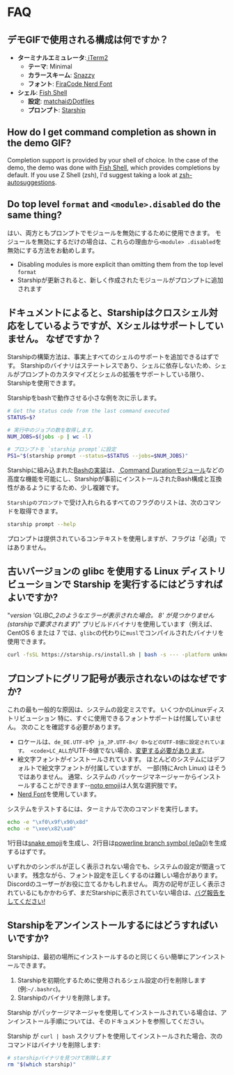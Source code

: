 # FAQ

## デモGIFで使用される構成は何ですか？

- **ターミナルエミュレータ**:[ iTerm2 ](https://iterm2.com/)
  - **テーマ**: Minimal
  - **カラースキーム**: [Snazzy](https://github.com/sindresorhus/iterm2-snazzy)
  - **フォント**: [FiraCode Nerd Font](https://www.nerdfonts.com/font-downloads)
- **シェル**: [Fish Shell](https://fishshell.com/)
  - **設定**: [matchaiのDotfiles](https://github.com/matchai/dotfiles/blob/b6c6a701d0af8d145a8370288c00bb9f0648b5c2/.config/fish/config.fish)
  - **プロンプト**: [Starship](https://starship.rs/)

## How do I get command completion as shown in the demo GIF?

Completion support is provided by your shell of choice. In the case of the demo, the demo was done with [Fish Shell](https://fishshell.com/), which provides completions by default. If you use Z Shell (zsh), I'd suggest taking a look at [zsh-autosuggestions](https://github.com/zsh-users/zsh-autosuggestions).

## Do top level `format` and `<module>.disabled` do the same thing?

はい、両方ともプロンプトでモジュールを無効にするために使用できます。 モジュールを無効にするだけの場合は、これらの理由から` <module> .disabled `を無効にする方法をお勧めします。

- Disabling modules is more explicit than omitting them from the top level `format`
- Starshipが更新されると、新しく作成されたモジュールがプロンプトに追加されます

## ドキュメントによると、Starshipはクロスシェル対応をしているようですが、Xシェルはサポートしていません。 なぜですか？

Starshipの構築方法は、事実上すべてのシェルのサポートを追加できるはずです。 Starshipのバイナリはステートレスであり、シェルに依存しないため、シェルがプロンプトのカスタマイズとシェルの拡張をサポートしている限り、Starshipを使用できます。

Starshipをbashで動作させる小さな例を次に示します。

```sh
# Get the status code from the last command executed
STATUS=$?

# 実行中のジョブの数を取得します。
NUM_JOBS=$(jobs -p | wc -l)

# プロンプトを `starship prompt`に設定
PS1="$(starship prompt --status=$STATUS --jobs=$NUM_JOBS)"
```

Starshipに組み込まれた[Bashの実装](https://github.com/starship/starship/blob/master/src/init/starship.bash)は、[ Command Durationモジュール](https://starship.rs/config/#Command-Duration)などの高度な機能を可能にし、Starshipが事前にインストールされたBash構成と互換性があるようにするため、少し複雑です。

`Starshipのプロンプト`で受け入れられるすべてのフラグのリストは、次のコマンドを取得できます。

```sh
starship prompt --help
```

プロンプトは提供されているコンテキストを使用しますが、フラグは「必須」ではありません。

## 古いバージョンの glibc を使用する Linux ディストリビューションで Starship を実行するにはどうすればよいですか?

"_version 'GLIBC_2のようなエラーが表示された場合。 8' が見つかりません (starshipで要求されます)_" プリビルドバイナリを使用しています（例えば、 CentOS 6 または 7 では、`glibc`の代わりに`musl`でコンパイルされたバイナリを使用できます。

```sh
curl -fsSL https://starship.rs/install.sh | bash -s --- -platform unknown-linux-musl
```

## プロンプトにグリフ記号が表示されないのはなぜですか?

これの最も一般的な原因は、システムの設定ミスです。 いくつかのLinuxディストリビューション 特に、すぐに使用できるフォントサポートは付属していません。 次のことを確認する必要があります。

- ロケールは、`de_DE.UTF-8`や` ja_JP.UTF-8</ 0>などのUTF-8値に設定されています。 <code>LC_ALL`がUTF-8値でない場合、[変更する必要があります](https://www.tecmint.com/set-system-locales-in-linux/)。
- 絵文字フォントがインストールされています。 ほとんどのシステムにはデフォルトで絵文字フォントが付属していますが、 一部(特にArch Linux) はそうではありません。 通常、システムの パッケージマネージャーからインストールすることができます--[noto emoji](https://www.google.com/get/noto/help/emoji/)は人気な選択肢です。
- [Nerd Font](https://www.nerdfonts.com/)を使用しています。

システムをテストするには、ターミナルで次のコマンドを実行します。

```sh
echo -e "\xf0\x9f\x90\x8d"
echo -e "\xee\x82\xa0"
```

1行目は[snake emoji](https://emojipedia.org/snake/)を生成し、2行目は[powerline branch symbol (e0a0)](https://github.com/ryanoasis/powerline-extra-symbols#glyphs)を生成するはずです。

いずれかのシンボルが正しく表示されない場合でも、システムの設定が間違っています。 残念ながら、フォント設定を正しくするのは難しい場合があります。 Discordのユーザーがお役に立てるかもしれません。 両方の記号が正しく表示されているにもかかわらず、まだStarshipに表示されていない場合は、[バグ報告をしてください!](https://github.com/starship/starship/issues/new/choose)

## Starshipをアンインストールするにはどうすればいいですか?

Starshipは、最初の場所にインストールするのと同じくらい簡単にアンインストールできます。

1. Starshipを初期化するために使用されるシェル設定の行を削除します(例:`~/.bashrc`)。
1. Starshipのバイナリを削除します。

Starship がパッケージマネージャを使用してインストールされている場合は、アンインストール手順については、そのドキュメントを参照してください。

Starship が `curl | bash` スクリプトを使用してインストールされた場合、次のコマンドはバイナリを削除します:

```sh
# starshipバイナリを見つけて削除します
rm "$(which starship)"
```
